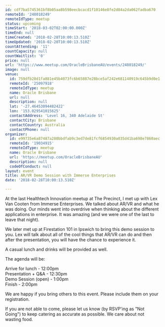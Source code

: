 ```yaml
---
id: cdf7ba5745361bf8b05aa8b598eecbcacd1f10146e8fe2d84a2da062fadba670
remoteId: '248018249'
remoteIdType: meetup
status: upcoming
timeStart: '2018-03-02T02:00:00.000Z'
timeEnd: null
timeCreated: '2018-02-28T10:00:13.510Z'
timeUpdated: '2018-02-28T10:00:13.510Z'
countAttending: '11'
countCapacity: null
countWaitlist: '0'
price: null
url: 'https://www.meetup.com/OracleBrisbaneAU/events/248018249/'
image: null
venue:
  id: 759dfb28d1fa881e45b4073fc6b65887e28bce5af242e681140919c645b9d0e1
  remoteId: '25097918'
  remoteIdType: meetup
  name: Oracle Brisbane
  url: null
  description: null
  lat: '-27.46453094482422'
  lon: '153.029541015625'
  contactAddress: 'Level 16, 340 Adelaide St'
  contactCity: Brisbane
  contactCountry: Australia
  contactPhone: null
organizer:
  id: e99735e6a87487a280bbdfab9c3ed7de81fcf6854930a035d41ba698e7860aec
  remoteId: '19034915'
  remoteIdType: meetup
  name: Oracle Brisbane
  url: 'https://meetup.com/OracleBrisbaneAU'
  description: null
  codeOfConduct: null
layout: event
title: AR/VR Demo Session with Immerse Enterprises
date: '2018-02-28T10:00:13.510Z'

---
```

<p>At the last Healthtech Innovation meetup at The Precinct, I met up with Lex Van Cooten from Immerse Enterprises. We talked about AR/VR and what he was doing. Our minds went into overdrive when thinking about the different applications in enterprise. It was amazing (and we were one of the last to leave that night).</p> <p>We later met up at Firestation 101 in Ipswich to bring this demo session to you. Lex will talk about all of the cool things that AR/VR can do and then after the presentation, you will have the chance to experience it.</p> <p>A casual lunch and drinks will be provided as well.</p> <p>The agenda will be:</p> <p>Arrive for lunch - 12:00pm<br/>Presentation + Q&amp;A - 12:30pm<br/>Demo Session (open) - 1:00pm<br/>Finish - 2:00pm</p> <p>We are happy if you bring others to this event. Please include them on your registration.</p> <p>If you are not able to come, please let us know (by RSVP'ing as "Not Going") to keep catering as accurate as possible. We care about not wasting food.</p>
